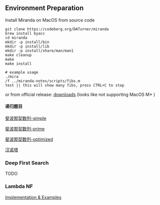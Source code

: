 ## Environment Preparation

Install Miranda on MacOS from source code

```shell
git clone https://codeberg.org/DATurner/miranda
brew install byacc
cd miranda
mkdir -p install/bin
mkdir -p install/lib
mkdir -p install/share/man/man1
make cleanup
make
make install

# example usage
./mira
/f ../miranda-notes/scripts/fibs.m
test || this will show many fibs, press CTRL+C to stop
```
or from official release: [downloads](https://www.cs.kent.ac.uk/people/staff/dat/miranda/downloads/)
(looks like not supporting MacOS M* )


#### 递归题目

[斐波那契数列-simple](scripts/fibs.m)

[斐波那契数列-prime](scripts/fibs_prime.m)

[斐波那契数列-optimized](scripts/fibs_streaming.m)

[汉诺塔](scripts/hanoi.m)


### Deep First Search

TODO 


### Lambda NF

[Implementation & Examples](scripts/LambdaNF.m)
